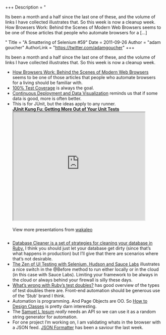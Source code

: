 +++
Description = "<p>Its been a month and a half since the last one of these, and the volume of links I have collected illustrates that. So this week is now a cleanup week. How Browsers Work: Behind the Scenes of Modern Web Browsers seems to be one of those articles that people who automate browsers for a […]</p>"
Title = "A Smattering of Selenium #59"
Date = 2011-09-26
Author = "adam goucher"
AuthorLink = "https://twitter.com/adamgoucher"
+++

<p>Its been a month and a half since the last one of these, and the volume of links I have collected illustrates that. So this week is now a cleanup week.</p>
<ul>
<li><a href="http://www.html5rocks.com/en/tutorials/internals/howbrowserswork/">How Browsers Work: Behind the Scenes of Modern Web Browsers</a> seems to be one of those articles that people who automate browsers for a living should be familiar with.</li>
<li><a href="http://cleancoder.posterous.com/100-test-coverage">100% Test Coverage</a> is always the goal.</li>
<li><a href="http://marlenacompton.com/?p=2417">Continuous Deployment and Data Visualization</a> reminds us that if some data is good, more is often better.</li>
<li>This is for JUnit, but the ideas apply to any runner. 
<div style="width:425px;" id="__ss_5261070"> <strong><a href="http://www.slideshare.net/wakaleo/junit-kung-fu-getting-more-out-of-your-unit-tests" title="JUnit Kung Fu: Getting More Out of Your Unit Tests" target="_blank">JUnit Kung Fu: Getting More Out of Your Unit Tests</a></strong> <iframe src='https://www.slideshare.net/slideshow/embed_code/5261070' width='425' height='348' scrolling='no' allowfullscreen webkitallowfullscreen mozallowfullscreen></iframe> </p>
<div style="padding:5px 0 12px;"> View more presentations from <a href="http://www.slideshare.net/wakaleo" target="_blank">wakaleo</a> </div>
</p></div>
</li>
<li><a href="https://github.com/bmabey/database_cleaner">Database Cleaner is a set of strategies for cleaning your database in Ruby.</a> I think you should just let your database get dirty (since that&#8217;s what happens in production) but I&#8217;ll give that there are scenarios where that&#8217;s not desirable.</li>
<li><a href="http://blogs.mulesoft.org/the-zen-of-ui-testing-with-selenium-hudson-and-saucelabs/">The Zen of UI Testing with Selenium, Hudson and Sauce Labs</a> illustrates a nice switch in the @Before method to run either locally or in the cloud (in this case with Sauce Labs). Limiting your framework to be always in the cloud or always behind your firewall is silly these days.</li>
<li><a href="http://dougu.tumblr.com/post/6144302027/whats-wrong-with-rubys-test-doubles">What’s wrong with Ruby’s test doubles?</a> has good overview of the types of test doubles there are. Front-end automation should be generous use of the &#8216;Stub&#8217; brand I think.</li>
<li>Automation is programming. And Page Objects are OO. So <a href="http://www.ccs.neu.edu/home/matthias/htdc.html">How to Design Classes</a> is pretty darn interesting.</li>
<li>The <a href="http://slipsum.com/">Samuel L Ipsum</a> <i>really</i> needs an API so we can use it as a random string generator for automation.</li>
<li>For one project I&#8217;m working on, I am validating whats in the browser with a JSON feed. <a href="http://jsonformatter.curiousconcept.com/">JSON Formatter</a> has been a saviour the last week.</li>
</ul>

